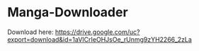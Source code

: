 # Manga-Downloader

Download here: https://drive.google.com/uc?export=download&id=1aVICrIeOHJsOe_rUnmg9zYH2266_2zLa

